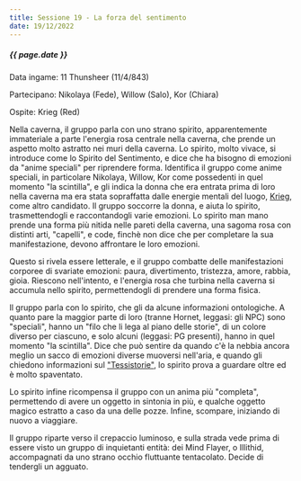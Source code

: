 ```yaml
---
title: Sessione 19 - La forza del sentimento
date: 19/12/2022
---
```


##### {{ page.date }}

Data ingame: 11 Thunsheer (11/4/843)

Partecipano: Nikolaya (Fede), Willow (Salo), Kor (Chiara)

Ospite: Krieg (Red)

Nella caverna, il gruppo parla con uno strano spirito, apparentemente immateriale a parte l'energia rosa centrale nella caverna, che prende un aspetto molto astratto nei muri della caverna. Lo spirito, molto vivace, si introduce come lo Spirito del Sentimento, e dice che ha bisogno di emozioni da "anime speciali" per riprendere forma. Identifica il gruppo come anime speciali, in particolare Nikolaya, Willow, Kor come possedenti in quel momento "la scintilla", e gli indica la donna che era entrata prima di loro nella caverna ma era stata sopraffatta dalle energie mentali del luogo, [Krieg](/xho/pg#krieg), come altro candidato. Il gruppo soccorre la donna, e aiuta lo spirito, trasmettendogli e raccontandogli varie emozioni. Lo spirito man mano prende una forma più nitida nelle pareti della caverna, una sagoma rosa con distinti arti, "capelli", e code, finchè non dice che per completare la sua manifestazione, devono affrontare le loro emozioni.

Questo si rivela essere letterale, e il gruppo combatte delle manifestazioni corporee di svariate emozioni: paura, divertimento, tristezza, amore, rabbia, gioia. Riescono nell'intento, e l'energia rosa che turbina nella caverna si accumula nello spirito, permettendogli di prendere una forma fisica.

Il gruppo parla con lo spirito, che gli da alcune informazioni ontologiche. A quanto pare la maggior parte di loro (tranne Hornet, leggasi: gli NPC) sono "speciali", hanno un "filo che li lega al piano delle storie", di un colore diverso per ciascuno, e solo alcuni (leggasi: PG presenti), hanno in quel momento "la scintilla". Dice che può sentire da quando c'è la nebbia ancora meglio un sacco di emozioni diverse muoversi nell'aria, e quando gli chiedono informazioni sul ["Tessistorie"](/xho/npc/fog#colui-che-vede), lo spirito prova a guardare oltre ed è molto spaventato. 

Lo spirito infine ricompensa il gruppo con un anima più "completa", permettendo di avere un oggetto in sintonia in più, e qualche oggetto magico estratto a caso da una delle pozze. Infine, scompare, iniziando di nuovo a viaggiare.

Il gruppo riparte verso il crepaccio luminoso, e sulla strada vede prima di essere visto un gruppo di inquietanti entità: dei Mind Flayer, o Illithid, accompagnati da uno strano occhio fluttuante tentacolato. Decide di tendergli un agguato.
